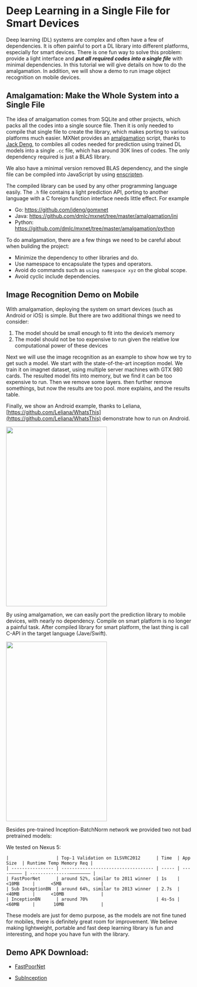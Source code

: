 # Deep Learning in a Single File for Smart Devices

Deep learning (DL) systems are complex and often have a few of dependencies. It is often painful to port a DL library into different platforms, especially for smart devices. There is one fun way to solve this problem:  provide a light interface and ***put all required codes into a single file*** with minimal dependencies. In this tutorial we will give details on how to do the amalgamation. In addition, we will show a demo to run image object recognition on mobile devices.

## Amalgamation: Make the Whole System into a Single File

The idea of amalgamation comes from SQLite and other projects, which packs all the codes into a single source file. Then it is only needed to compile that single file to create the library, which makes porting to various platforms much easier. MXNet provides an [amalgamation](https://github.com/dmlc/mxnet/tree/master/amalgamation) script, thanks to [Jack Deng](https://github.com/jdeng), to combiles all codes needed for prediction using trained DL models into a single `.cc` file, which has around 30K lines of codes. The only dependency required is just a BLAS library.

We also have a minimal version removed BLAS dependency, and the single file can be compiled into JavaScript by using [enscripten](https://github.com/kripken/emscripten).

The compiled library can be used by any other programming language easily. The `.h` file contains a light prediction API, porting to another language with a C foreign function interface needs little effect. For example

- Go: https://github.com/jdeng/gomxnet
- Java: https://github.com/dmlc/mxnet/tree/master/amalgamation/jni
- Python: https://github.com/dmlc/mxnet/tree/master/amalgamation/python


To do amalgamation, there are a few things we need to be careful about when building the project:

- Minimize the dependency to other libraries and do.
- Use namespace to encapsulate the types and operators.
- Avoid do commands such as ```using namespace xyz``` on the global scope.
- Avoid cyclic include dependencies.


## Image Recognition Demo on Mobile

With amalgamation, deploying the system on smart devices (such as Android or iOS) is simple. But there are two additional things we need to consider:

1. The model should be small enough to fit into the device’s memory
2. The model should not be too expensive to run given the relative low computational power of these devices

Next we will use the image recognition as an example to show how we try to get such a model. We start with the state-of-the-art inception model. We train it on imagnet dataset, using multiple server machines with GTX 980 cards. The resulted model fits into memory, but we find it can be too expensive to run. Then we remove some layers. then further remove somethings, but now the results are too pool. more explains, and the results table.



Finally, we show an Android example, thanks to Leliana, [https://github.com/Leliana/WhatsThis](https://github.com/Leliana/WhatsThis) demonstrate how to run on Android.

<img src="https://raw.githubusercontent.com/dmlc/web-data/master/mxnet/apk/subinception.png" height="488" width="274">


By using amalgamation, we can easily port the prediction library to mobile devices,  with nearly no dependency. Compile on smart platform is no longer a painful task. After compiled library for smart platform, the last thing is call C-API in the target language (Jave/Swift).

<img src="https://raw.githubusercontent.com/dmlc/web-data/master/mxnet/apk/poolnet.png" height="488" width="274">

Besides pre-trained Inception-BatchNorm network we provided two not bad pretrained models:

We tested on Nexus 5:


```
|                  | Top-1 Validation on ILSVRC2012      | Time  | App Size  | Runtime Temp Memory Req |
| ---------------- | ----------------------------------- | ----- | ----————— | ---------------———————— |
| FastPoorNet      | around 52%, similar to 2011 winner  | 1s    | <10MB     |      <5MB               |
| Sub InceptionBN  | around 64%, similar to 2013 winner  | 2.7s  | <40MB     |      <10MB              |
| InceptionBN      | around 70%                          | 4s-5s | <60MB     |       10MB              |
```

These models are just for demo purpose, as the models are not fine tuned for mobiles, there is definitely great room for improvement.  We believe making lightweight, portable and fast deep learning library is fun and interesting, and hope you have fun with the library.

## Demo APK Download:

- [FastPoorNet](https://github.com/dmlc/web-data/blob/master/mxnet/apk/fastpoornet.apk?raw=true)


- [SubInception](https://github.com/dmlc/web-data/blob/master/mxnet/apk/subinception.apk?raw=true)



